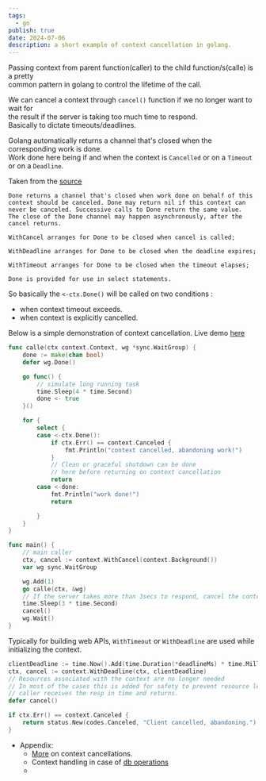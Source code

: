 ```yaml
---
tags:
  - go
publish: true
date: 2024-07-06
description: a short example of context cancellation in golang.
---
```


Passing context from parent function(caller) to the child function/s(calle) is a pretty<br> 
common pattern in golang to control the lifetime of the call. 

We can cancel a context through `cancel()` function if we no longer want to wait for<br> the result if the server is taking too much time to respond.<br> 
Basically to dictate timeouts/deadlines.

Golang automatically returns a channel that's closed when the corresponding work is done.<br>
Work done here being if and when the context is `Cancelled` or on a `Timeout` or on a `Deadline`.<br>

Taken from the [source](https://pkg.go.dev/context#Context.Done)

```
Done returns a channel that's closed when work done on behalf of this
context should be canceled. Done may return nil if this context can
never be canceled. Successive calls to Done return the same value.
The close of the Done channel may happen asynchronously, after the cancel returns.

WithCancel arranges for Done to be closed when cancel is called;

WithDeadline arranges for Done to be closed when the deadline expires; 

WithTimeout arranges for Done to be closed when the timeout elapses;

Done is provided for use in select statements.
```

So basically the `<-ctx.Done()` will be called on two conditions :
* when context timeout exceeds.
* when context is explicitly cancelled.

Below is a simple demonstration of context cancellation.
Live demo [here](https://go.dev/play/p/_HCyxyO2O3l)

```go
func calle(ctx context.Context, wg *sync.WaitGroup) {
	done := make(chan bool)
	defer wg.Done()

	go func() {
		// simulate long running task
		time.Sleep(4 * time.Second)
		done <- true
	}()

	for {
		select {
		case <-ctx.Done():
			if ctx.Err() == context.Canceled {
				fmt.Println("context cancelled, abandoning work!")
			}
			// Clean or graceful shutdown can be done 
			// here before returning on context cancellation
			return
		case <-done:
			fmt.Println("work done!")
			return

		}
	}
}

func main() {
	// main caller
	ctx, cancel := context.WithCancel(context.Background())
	var wg sync.WaitGroup

	wg.Add(1)
	go calle(ctx, &wg)
	// If the server takes more than 3secs to respond, cancel the context
	time.Sleep(3 * time.Second) 
	cancel()
	wg.Wait()
}
```

Typically for building web APIs, `WithTimeout` or `WithDeadline` are used while initializing the context.

```go title="client.go" /defer cancel()/
clientDeadline := time.Now().Add(time.Duration(*deadlineMs) * time.Millisecond)
ctx, cancel := context.WithDeadline(ctx, clientDeadline)
// Resources associated with the context are no longer needed
// In most of the cases this is added for safety to prevent resource leaks in case the 
// caller receives the resp in time and returns.
defer cancel() 
```

```go title="server_handler.go"
if ctx.Err() == context.Canceled {
	return status.New(codes.Canceled, "Client cancelled, abandoning.")
}
```

* Appendix:
	* [More](https://stackoverflow.com/a/52799874) on context cancellations.
	* Context handling in case of [db operations](https://go.dev/doc/database/cancel-operations)
	* 